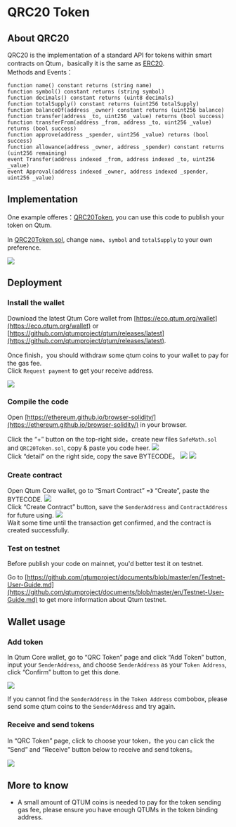 # QRC20 Token

## About QRC20

QRC20 is the implementation of a standard API for tokens within smart contracts on Qtum，basically it is the same as [ERC20](https://github.com/ethereum/EIPs/blob/master/EIPS/eip-20.md).
<br>
Methods and Events：

```
function name() constant returns (string name)
function symbol() constant returns (string symbol)
function decimals() constant returns (uint8 decimals)
function totalSupply() constant returns (uint256 totalSupply)
function balanceOf(address _owner) constant returns (uint256 balance)
function transfer(address _to, uint256 _value) returns (bool success)
function transferFrom(address _from, address _to, uint256 _value) returns (bool success)
function approve(address _spender, uint256 _value) returns (bool success)
function allowance(address _owner, address _spender) constant returns (uint256 remaining)
event Transfer(address indexed _from, address indexed _to, uint256 _value)
event Approval(address indexed _owner, address indexed _spender, uint256 _value)
```

## Implementation

One example offeres：[QRC20Token](https://github.com/qtumproject/QRC20Token), you can use this code to publish your token on Qtum.

In [QRC20Token.sol](https://github.com/qtumproject/QRC20Token/blob/master/QRC20Token.sol), change `name`、`symbol` and `totalSupply` to your own preference.

![](https://s.qtum.site/uploads/7cf98db2a2f60f944e8295ced1b76917.png)


## Deployment

### Install the wallet

Download the latest Qtum Core wallet from [https://eco.qtum.org/wallet](https://eco.qtum.org/wallet) or [https://github.com/qtumproject/qtum/releases/latest](https://github.com/qtumproject/qtum/releases/latest).

Once finish，you should withdraw some qtum coins to your wallet to pay for the gas fee.
<br>
Click `Request payment` to get your receive address.

![](https://s.qtum.site/uploads/0f30abe838aca957a1bacb2ed9209575.png)

### Compile the code

Open [https://ethereum.github.io/browser-solidity/](https://ethereum.github.io/browser-solidity/) in your browser.

Click the “+” button on the top-right side，create new files `SafeMath.sol` and `QRC20Token.sol`, copy & paste you code heer.
![](https://s.qtum.site/uploads/095deff475a970dc2a25b9e6960436db.png)
<br>
Click “detail” on the right side, copy the save BYTECODE。
![](https://s.qtum.site/uploads/47380517f0f34253511cb2c6bfc77bb7.png)
![](https://s.qtum.site/uploads/fd6f45a90362e4b27a345a4557c4c5e4.png)

### Create contract

Open Qtum Core wallet, go to “Smart Contract” =》 “Create”, paste the BYTECODE.
![](https://s.qtum.site/uploads/bb9efeaad7f8068a982ad948aa02e0e5.png)
<br>
Click “Create Contract” button, save the `SenderAddress` and `ContractAddress` for future using.
![](https://s.qtum.site/uploads/3d739f869437a96cabd9e2171199b118.png)
<br>
Wait some time until the transaction get confirmed, and the contract is created successfully.

### Test on testnet

Before publish your code on mainnet, you'd better test it on testnet.

Go to [https://github.com/qtumproject/documents/blob/master/en/Testnet-User-Guide.md](https://github.com/qtumproject/documents/blob/master/en/Testnet-User-Guide.md) to get more information about Qtum testnet.

## Wallet usage

### Add token

In Qtum Core wallet, go to “QRC Token” page and click “Add Token” button, input your `SenderAddress`, and choose `SenderAddress` as your `Token Address`, click “Confirm” button to get this done.

![](https://s.qtum.site/uploads/0b1aa0c2354522ec07cb41913f0b48d4.png)

If you cannot find the `SenderAddress` in the `Token Address` combobox, please send some qtum coins to the `SenderAddress` and try again.

### Receive and send tokens

In “QRC Token” page, click to choose your token，the you can click the “Send” and “Receive” button below to receive and send tokens。

![](https://s.qtum.site/uploads/49e40c268a4e75c9e1afe06c46f58496.png)


## More to know

* A small amount of QTUM coins is needed to pay for the token sending gas fee, please ensure you have enough QTUMs in the token binding address.





